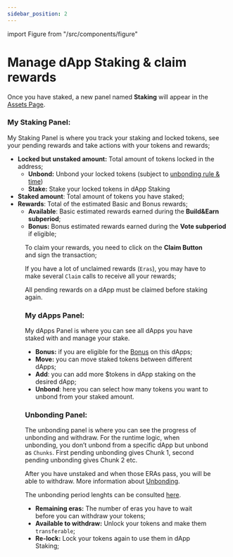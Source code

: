 ```yaml
---
sidebar_position: 2
---
```


import Figure from "/src/components/figure"

# Manage dApp Staking & claim rewards

Once you have staked, a new panel named **Staking**  will appear in the [Assets Page](https://portal.astar.network/astar/assets).

### My Staking Panel: 

My Staking Panel is where you track your staking and locked tokens, see your pending rewards and take actions with your tokens and rewards;

- **Locked but unstaked amount:** Total amount of tokens locked in the address;
    - **Unbond:** Unbond your locked tokens (subject to [unbonding rule & time](/docs/use/dapp-staking/for-stakers/unstaking#overview))
    - **Stake:** Stake your locked tokens in dApp Staking
- **Staked amount**: Total amount of tokens you have staked;
- **Rewards**: Total of the estimated Basic and Bonus rewards;
    - **Available**: Basic estimated rewards earned during the **Build&Earn subperiod**;
    - **Bonus:** Bonus estimated rewards earned during the **Vote subperiod** if eligible;

<Figure src={require('/docs/use/dapp-staking/for-stakers/img/Staking_Panel_1.png').default } width="75%" /> 

To claim your rewards, you need to click on the **Claim Button** and sign the transaction;

If you have a lot of unclaimed rewards (`Eras`), you may have to make several `Claim` calls to receive all your rewards;

All pending rewards on a dApp must be claimed before staking again.

### My dApps Panel:

My dApps Panel is where you can see all dApps you have staked with and manage your stake.

- **Bonus:** if you are eligible for the [Bonus](/docs/use/dapp-staking/for-stakers/#bonus-staking-rewards) on this dApps;
- **Move:** you can move staked tokens between different dApps;
- **Add**: you can add more $tokens in dApp staking on the desired dApp;
- **Unbond**: here you can select how many tokens you want to unbond from your staked amount.

### Unbonding Panel:

The unbonding panel is where you can see the progress of unbonding and withdraw. 
For the runtime logic, when unbonding, you don’t unbond from a specific dApp but unbond as `Chunks`. First pending unbonding gives Chunk 1, second pending unbonding gives Chunk 2 etc. 

After you have unstaked and when those ERAs pass, you will be able to withdraw. More information about [Unbonding](/docs/use/dapp-staking/for-stakers/unstaking/).

The unbonding period lenghts can be consulted [here](/docs/use/dapp-staking/for-stakers/#parameters). 

- **Remaining eras:** The number of eras you have to wait before you can withdraw your tokens;
- **Available to withdraw:** Unlock your tokens and make them `transferable`;
- **Re-lock:** Lock your tokens again to use them in dApp Staking;

<Figure src={require('/docs/use/dapp-staking/for-stakers/img/Unbonding_1.png').default } width="75%" /> 